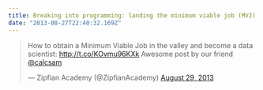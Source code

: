 ```yaml
---
title: Breaking into programming: landing the minimum viable job (MVJ)
date: "2013-08-27T22:40:32.169Z"
---
```


<blockquote class="twitter-tweet" data-lang="en"><p lang="en" dir="ltr">How to obtain a Minimum Viable Job in the valley and become a data scientist: <a href="http://t.co/KOvmu96KXk">http://t.co/KOvmu96KXk</a> Awesome post by our friend <a href="https://twitter.com/calcsam">@calcsam</a></p>&mdash; Zipfian Academy (@ZipfianAcademy) <a href="https://twitter.com/ZipfianAcademy/status/372871611621195776">August 29, 2013</a></blockquote>
<script async src="//platform.twitter.com/widgets.js" charset="utf-8"></script>